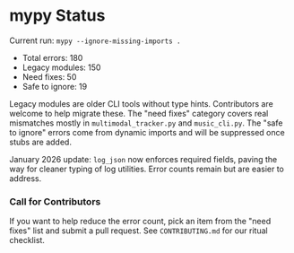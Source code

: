 # mypy Status

Current run: `mypy --ignore-missing-imports .`

- Total errors: 180
- Legacy modules: 150
- Need fixes: 50
- Safe to ignore: 19

Legacy modules are older CLI tools without type hints. Contributors are welcome to
help migrate these. The "need fixes" category covers real mismatches mostly in
`multimodal_tracker.py` and `music_cli.py`. The "safe to ignore" errors come from
dynamic imports and will be suppressed once stubs are added.

January 2026 update: `log_json` now enforces required fields, paving the way for
cleaner typing of log utilities. Error counts remain but are easier to address.

### Call for Contributors
If you want to help reduce the error count, pick an item from the "need fixes" list
and submit a pull request. See `CONTRIBUTING.md` for our ritual checklist.
